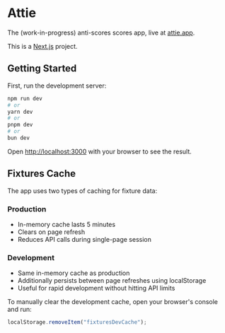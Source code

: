 # Attie

The (work-in-progress) anti-scores scores app, live at [attie.app](https://www.attie.app).

This is a [Next.js](https://nextjs.org) project.

## Getting Started

First, run the development server:

```bash
npm run dev
# or
yarn dev
# or
pnpm dev
# or
bun dev
```

Open [http://localhost:3000](http://localhost:3000) with your browser to see the result.

## Fixtures Cache

The app uses two types of caching for fixture data:

### Production

- In-memory cache lasts 5 minutes
- Clears on page refresh
- Reduces API calls during single-page session

### Development

- Same in-memory cache as production
- Additionally persists between page refreshes using localStorage
- Useful for rapid development without hitting API limits

To manually clear the development cache, open your browser's console and run:

```javascript
localStorage.removeItem("fixturesDevCache");
```
